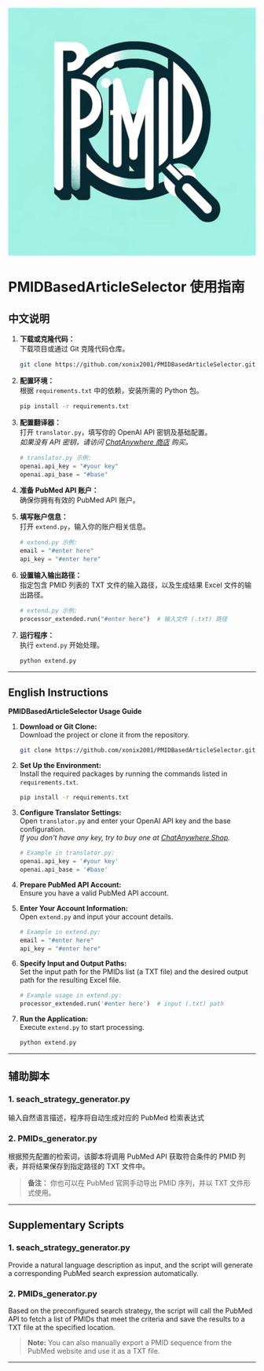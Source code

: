 ![image](logo1.png)
# PMIDBasedArticleSelector 使用指南
## 中文说明

1. **下载或克隆代码：**  
   下载项目或通过 Git 克隆代码仓库。
   ```bash
   git clone https://github.com/xonix2001/PMIDBasedArticleSelector.git
   ```

2. **配置环境：**  
   根据 `requirements.txt` 中的依赖，安装所需的 Python 包。
   ```bash
   pip install -r requirements.txt
   ```

3. **配置翻译器：**  
   打开 `translator.py`，填写你的 OpenAI API 密钥及基础配置。  
   *如果没有 API 密钥，请访问 [ChatAnywhere 商店](https://api.chatanywhere.tech/#/shop) 购买。*
   ```python
   # translator.py 示例:
   openai.api_key = "#your key"
   openai.api_base = "#base"
   ```

4. **准备 PubMed API 账户：**  
   确保你拥有有效的 PubMed API 账户。

5. **填写账户信息：**  
   打开 `extend.py`，输入你的账户相关信息。
   ```python
   # extend.py 示例:
   email = "#enter here"
   api_key = "#enter here"
   ```

6. **设置输入输出路径：**  
   指定包含 PMID 列表的 TXT 文件的输入路径，以及生成结果 Excel 文件的输出路径。
   ```python
   # extend.py 示例:
   processor_extended.run("#enter here")  # 输入文件 (.txt) 路径
   ```

7. **运行程序：**  
   执行 `extend.py` 开始处理。
   ```bash
   python extend.py
   ```

---

## English Instructions
**PMIDBasedArticleSelector Usage Guide** 

1. **Download or Git Clone:**  
   Download the project or clone it from the repository.
   ```bash
   git clone https://github.com/xonix2001/PMIDBasedArticleSelector.git
   ```

2. **Set Up the Environment:**  
   Install the required packages by running the commands listed in `requirements.txt`.
   ```bash
   pip install -r requirements.txt
   ```

3. **Configure Translator Settings:**  
   Open `translator.py` and enter your OpenAI API key and the base configuration.  
   *If you don't have any key, try to buy one at [ChatAnywhere Shop](https://api.chatanywhere.tech/#/shop).*
   ```python
   # Example in translator.py:
   openai.api_key = '#your key'
   openai.api_base = '#base'
   ```

4. **Prepare PubMed API Account:**  
   Ensure you have a valid PubMed API account.

5. **Enter Your Account Information:**  
   Open `extend.py` and input your account details.
   ```python
   # Example in extend.py:
   email = "#enter here"
   api_key = "#enter here"
   ```

6. **Specify Input and Output Paths:**  
   Set the input path for the PMIDs list (a TXT file) and the desired output path for the resulting Excel file.
   ```python
   # Example usage in extend.py:
   processor_extended.run('#enter here')  # input (.txt) path
   ```

7. **Run the Application:**  
   Execute `extend.py` to start processing.
   ```bash
   python extend.py
   ```

---
## 辅助脚本

### 1. seach_strategy_generator.py
输入自然语言描述，程序将自动生成对应的 PubMed 检索表达式

### 2. PMIDs_generator.py
根据预先配置的检索词，该脚本将调用 PubMed API 获取符合条件的 PMID 列表，并将结果保存到指定路径的 TXT 文件中。  
> **备注：** 你也可以在 PubMed 官网手动导出 PMID 序列，并以 TXT 文件形式使用。
---
## Supplementary Scripts

### 1. seach_strategy_generator.py
Provide a natural language description as input, and the script will generate a corresponding PubMed search expression automatically.

### 2. PMIDs_generator.py
Based on the preconfigured search strategy, the script will call the PubMed API to fetch a list of PMIDs that meet the criteria and save the results to a TXT file at the specified location.  
> **Note:** You can also manually export a PMID sequence from the PubMed website and use it as a TXT file.
---